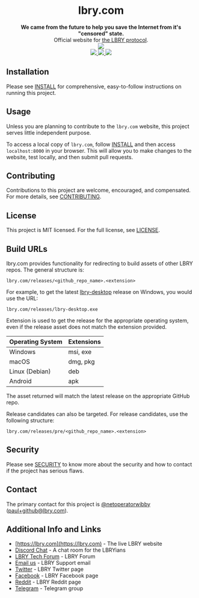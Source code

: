 <h1 align="center">lbry.com</h1>

<div align="center">
  <strong>We came from the future to help you save the Internet from it's "censored" state.</strong>
</div>

<div align="center">
  Official website for <a href="https://lbry.com">the LBRY protocol</a>.
</div>

<div align="center">
 <a href="https://lbry.com">
 <img src="https://user-images.githubusercontent.com/24932514/113429766-a5137900-940b-11eb-91fa-2b2b7060df4b.png">
 </a>
</div>

<div align="center">
  <a href="https://github.com/lbryio/lbry.com/blob/master/LICENSE">
    <img src="https://img.shields.io/dub/l/vibe-d.svg?style=flat-square"/>
  </a>

  <a href="https://chat.lbry.com">
    <img src="https://img.shields.io/discord/362322208485277697.svg?style=flat-square&logo=discord"/>
  </a>

  <a href="https://tosdr.org/en/service/2391">
    <img src="https://shields.tosdr.org/en_2391.svg"/>
</a>
</div>


## Installation
Please see [INSTALL](INSTALL.md) for comprehensive, easy-to-follow instructions on running this project.

## Usage
Unless you are planning to contribute to the `lbry.com` website, this project serves little independent purpose.

To access a local copy of `lbry.com`, follow [INSTALL](INSTALL.md) and then access `localhost:8000` in your browser. This will allow you to make changes to the website, test locally, and then submit pull requests.

## Contributing
Contributions to this project are welcome, encouraged, and compensated. For more details, see [CONTRIBUTING](https://lbry.tech/contribute).

## License
This project is MIT licensed. For the full license, see [LICENSE](LICENSE).

## Build URLs
lbry.com provides functionality for redirecting to build assets of other LBRY repos. The general structure is:

`lbry.com/releases/<github_repo_name>.<extension>`

For example, to get the latest [lbry-desktop](https://github.com/lbryio/lbry-desktop) release on Windows, you would use the URL:

`lbry.com/releases/lbry-desktop.exe`

Extension is used to get the release for the appropriate operating system, even if the release asset does not match the extension provided.

| Operating System | Extensions
--- | ---
| Windows | msi, exe
| macOS | dmg, pkg
| Linux (Debian) | deb
| Android | apk

The asset returned will match the latest release on the appropriate GitHub repo.

Release candidates can also be targeted. For release candidates, use the following structure:

`lbry.com/releases/pre/<github_repo_name>.<extension>`

## Security
Please see [SECURITY](SECURITY.md) to know more about the security and how to contact if the project has serious flaws.

## Contact
The primary contact for this project is [@netoperatorwibby](https://github.com/netoperatorwibby) (paul+github@lbry.com).

## Additional Info and Links
- [https://lbry.com](https://lbry.com) - The live LBRY website
- [Discord Chat](https://chat.lbry.com) - A chat room for the LBRYians
- [LBRY Tech Forum](https://forum.lbry.tech) - LBRY Forum
- [Email us](mailto:hello@lbry.com) - LBRY Support email
- [Twitter](https://twitter.com/@lbryio) - LBRY Twitter page
- [Facebook](https://www.facebook.com/lbrycom) - LBRY Facebook page
- [Reddit](https://reddit.com/r/lbry) - LBRY Reddit page
- [Telegram](https://t.me/lbryofficial) - Telegram group
